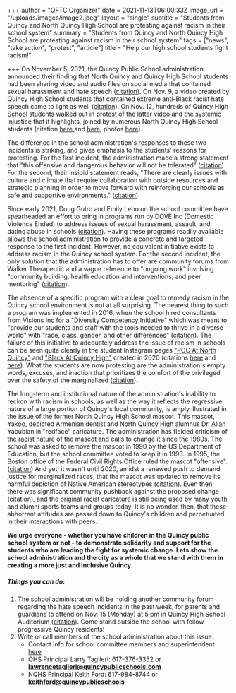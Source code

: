 +++
author = "QFTC Organizer"
date = 2021-11-13T06:00:33Z
image_url = "/uploads/images/image2.jpeg"
layout = "single"
subtitle = "Students from Quincy and North Quincy High School are protesting against racism in their school system"
summary = "Students from Quincy and North Quincy High School are protesting against racism in their school system"
tags = ["news", "take action", "protest", "article"]
title = "Help our high school students fight racism!"

+++
On November 5, 2021, the Quincy Public School administration announced their finding that North Quincy and Quincy High School students had been sharing video and audio files on social media that contained sexual harassment and hate speech ([citation](https://www.quincypublicschools.com/kindergarten_registration_for_2020-21/11_5_2021_message_from_superintendent_mulvey "https://www.quincypublicschools.com/kindergarten_registration_for_2020-21/11_5_2021_message_from_superintendent_mulvey")). On Nov. 9, a video created by Quincy High School students that contained extreme anti-Black racist hate speech came to light as well ([citation](https://www.quincypublicschools.com/cms/One.aspx?portalId=22782402&pageId=50065059 "https://www.quincypublicschools.com/cms/One.aspx?portalId=22782402&pageId=50065059")). On Nov. 12, hundreds of Quincy High School students walked out in protest of the latter video and the systemic injustice that it highlights, joined by numerous North Quincy High School students (citation [here ](https://www.nbcboston.com/news/local/quincy-high-to-hold-meeting-after-students-fight-over-racist-video/2564846/  "https://www.nbcboston.com/news/local/quincy-high-to-hold-meeting-after-students-fight-over-racist-video/2564846/ ")and [here](https://www.patriotledger.com/story/news/2021/11/12/students-walk-out-quincy-high-protesting-racism-hate-speech/8584489002/ "https://www.patriotledger.com/story/news/2021/11/12/students-walk-out-quincy-high-protesting-racism-hate-speech/8584489002/"), photos [here](https://www.patriotledger.com/picture-gallery/news/2021/11/12/photos-quincy-high-school-students-walk-out-protest-racism-school/8588530002 "https://www.patriotledger.com/picture-gallery/news/2021/11/12/photos-quincy-high-school-students-walk-out-protest-racism-school/8588530002")).

The difference in the school administration's responses to these two incidents is striking, and gives emphasis to the students' reasons for protesting. For the first incident, the administration made a strong statement that "this offensive and dangerous behavior will not be tolerated" ([citation](https://www.quincypublicschools.com/kindergarten_registration_for_2020-21/11_5_2021_message_from_superintendent_mulvey "https://www.quincypublicschools.com/kindergarten_registration_for_2020-21/11_5_2021_message_from_superintendent_mulvey")). For the second, their insipid statement reads, "There are clearly issues with culture and climate that require collaboration with outside resources and strategic planning in order to move forward with reinforcing our schools as safe and supportive environments." ([citation](https://www.quincypublicschools.com/cms/One.aspx?portalId=22782402&pageId=50065059 "https://www.quincypublicschools.com/cms/One.aspx?portalId=22782402&pageId=50065059"))

Since early 2021, Doug Gutro and Emily Lebo on the school committee have spearheaded an effort to bring in programs run by DOVE Inc (Domestic Violence Ended) to address issues of sexual harassment, assault, and dating abuse in schools ([citation](https://www.quincypublicschools.com/school_committee/agendas_and_minutes/2020-2021/4-7-2021_school_committee_meeting "https://www.quincypublicschools.com/school_committee/agendas_and_minutes/2020-2021/4-7-2021_school_committee_meeting")). Having these programs readily available allows the school administration to provide a concrete and targeted response to the first incident. However, no equivalent initiative exists to address racism in the Quincy school system. For the second incident, the only solution that the administration has to offer are community forums from Walker Therapeutic and a vague reference to "ongoing work" involving "community building, health education and interventions, and peer mentoring" ([citation](https://www.quincypublicschools.com/cms/One.aspx?portalId=22782402&pageId=50065059 "https://www.quincypublicschools.com/cms/One.aspx?portalId=22782402&pageId=50065059")).

The absence of a specific program with a clear goal to remedy racism in the Quincy school environment is not at all surprising. The nearest thing to such a program was implemented in 2016, when the school hired consultants from Visions Inc for a "Diversity Competency Initiative" which was meant to "provide our students and staff with the tools needed to thrive in a diverse world" with "race, class, gender, and other differences" ([citation](https://p19cdn4static.sharpschool.com/UserFiles/Servers/Server_22782318/File/School%20Committee/Agendas%20and%20Minutes/2016-2017/10.5.16-School-Committee-Notes.pdf "https://p19cdn4static.sharpschool.com/UserFiles/Servers/Server_22782318/File/School%20Committee/Agendas%20and%20Minutes/2016-2017/10.5.16-School-Committee-Notes.pdf")). The failure of this initiative to adequately address the issue of racism in schools can be seen quite clearly in the student Instagram pages ["POC At North Quincy"](https://www.instagram.com/pocatnorthquincy/?hl=en "https://www.instagram.com/pocatnorthquincy/?hl=en") and ["Black At Quincy High"](https://www.instagram.com/blackatquincyhigh/?hl=en "https://www.instagram.com/blackatquincyhigh/?hl=en") created in 2020 (citations [here](https://www.bostonglobe.com/2020/07/02/metro/quincy-students-color-are-frustrated-by-inaction-racial-harassment-now-theyre-speaking-out-instagram/  "https://www.bostonglobe.com/2020/07/02/metro/quincy-students-color-are-frustrated-by-inaction-racial-harassment-now-theyre-speaking-out-instagram/ ") and [here](https://www.patriotledger.com/story/news/local/2020/07/14/black-at-instagram-accounts-tell-stories-of-being-black-at-south-shore-schools/42568093/ "https://www.patriotledger.com/story/news/local/2020/07/14/black-at-instagram-accounts-tell-stories-of-being-black-at-south-shore-schools/42568093/")). What the students are now protesting are the administration's empty words, excuses, and inaction that prioritizes the comfort of the privileged over the safety of the marginalized ([citation](https://www.patriotledger.com/story/news/2021/11/12/students-walk-out-quincy-high-protesting-racism-hate-speech/8584489002/ "https://www.patriotledger.com/story/news/2021/11/12/students-walk-out-quincy-high-protesting-racism-hate-speech/8584489002/")).

The long-term and institutional nature of the administration's inability to reckon with racism in schools, as well as the way it reflects the regressive nature of a large portion of Quincy's local community, is amply illustrated in the issue of the former North Quincy High School mascot. This mascot, Yakoo, depicted Armenian dentist and North Quincy High alumnus Dr. Allan Yacubian in "redface" caricature. The administration has fielded criticism of the racist nature of the mascot and calls to change it since the 1980s. The school was asked to remove the mascot in 1990 by the US Department of Education, but the school committee voted to keep it in 1993. In 1995, the Boston office of the Federal Civil Rights Office ruled the mascot "offensive". ([citation](https://p19cdn4static.sharpschool.com/UserFiles/Servers/Server_22782318/File/School%20Committee/Agendas%20and%20Minutes/2017-2018/12.6.17-School-Committee-Notes.pdf "https://p19cdn4static.sharpschool.com/UserFiles/Servers/Server_22782318/File/School%20Committee/Agendas%20and%20Minutes/2017-2018/12.6.17-School-Committee-Notes.pdf")) And yet, it wasn't until 2020, amidst a renewed push to demand justice for marginalized races, that the mascot was updated to remove its harmful depiction of Native American stereotypes ([citation](https://www.bostonglobe.com/2020/08/04/metro/mayor-unveils-revised-mascot-north-quincy-high/ "https://www.bostonglobe.com/2020/08/04/metro/mayor-unveils-revised-mascot-north-quincy-high/")). Even then, there was significant community pushback against the proposed change ([citation](https://www.patriotledger.com/story/news/local/2020/07/01/calls-to-change-north-quincys-yakoo-mascot-pick-up-steam-again/113922720/ "https://www.patriotledger.com/story/news/local/2020/07/01/calls-to-change-north-quincys-yakoo-mascot-pick-up-steam-again/113922720/")), and the original racist caricature is still being used by many youth and alumni sports teams and groups today. It is no wonder, then, that these abhorrent attitudes are passed down to Quincy's children and perpetuated in their interactions with peers.

**We urge everyone - whether you have children in the Quincy public school system or not - to demonstrate solidarity and support for the students who are leading the fight for systemic change. Lets show the school administration and the city as a whole that we stand with them in creating a more just and inclusive Quincy.**

##### Things you can do:

1. The school administration will be holding another community forum regarding the hate speech incidents in the past week, for parents and guardians to attend on Nov. 15 (Monday) at 5 pm in Quincy High School Auditorium ([citation](https://www.quincypublicschools.com/kindergarten_registration_for_2020-21/11_12_2021_message_from_superintendent_mulvey "https://www.quincypublicschools.com/kindergarten_registration_for_2020-21/11_12_2021_message_from_superintendent_mulvey")). Come stand outside the school with fellow progressive Quincy residents!
2. Write or call members of the school administration about this issue:
   * Contact info for school committee members and superintendent [here](https://www.quincypublicschools.com/school_committee/quincy_school_committee_members_2018-2019 "https://www.quincypublicschools.com/school_committee/quincy_school_committee_members_2018-2019")
   * QHS Principal Larry Taglieri: 617-376-3352 or [**lawrencetaglieri@quincypublicschools.com**](mailto:lawrencetaglieri@quincypublicschools.com)
   * NQHS Principal Keith Ford: 617-984-8744 or [**keithford@quincypublicschools**](mailto:keithford@quincypublicschools)

 